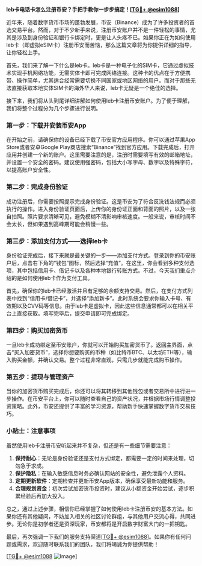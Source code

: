**leb卡电话卡怎么注册币安？手把手教你一步步搞定！[[TG💪+ @esim1088](https://t.me/s/esim1088)]**

近年来，随着数字货币市场的蓬勃发展，币安（Binance）成为了许多投资者的首选交易平台。然而，对于不少新手来说，注册币安账户并不是一件轻松的事情，尤其是涉及到身份验证和银行卡绑定时，更是让人头疼不已。如果你正在为如何使用leb卡（即虚拟eSIM卡）注册币安而苦恼，那么这篇文章将为你提供详细的指导，让你轻松上手。

首先，我们来了解一下什么是leb卡。leb卡是一种电子化的SIM卡，它通过虚拟技术实现手机网络功能，无需实体卡即可完成网络连接。这种卡的优点在于方便携带、操作简单，尤其适合经常需要切换不同国家或地区网络的用户。而对于那些无法直接获取本地实体SIM卡的海外华人来说，leb卡无疑是一个绝佳的选择。

接下来，我们将从头到尾详细讲解如何使用leb卡注册币安账户。为了便于理解，我们将整个过程分为几个步骤进行说明。

### **第一步：下载并安装币安App**
在开始之前，请确保你的设备已经下载了币安官方应用程序。你可以通过苹果App Store或者安卓Google Play商店搜索“Binance”找到官方应用。下载完成后，打开应用并创建一个新的账户。这里需要注意的是，注册时需要填写有效的邮箱地址，并设置一个安全的密码。建议使用强密码，包括大小写字母、数字以及特殊字符，以提高账户安全性。

### **第二步：完成身份验证**
成功注册后，你需要按照提示完成身份验证。这是币安为了符合反洗钱法规而必须执行的操作。进入身份验证页面后，上传你的身份证正面和背面的照片，以及一张自拍照。照片要求清晰可见，避免模糊不清影响审核速度。一般来说，审核时间不会太长，但如果遇到高峰期可能会稍慢一些。

### **第三步：添加支付方式——选择leb卡**
身份验证完成后，接下来就是最关键的一步——添加支付方式。登录到你的币安账户后，点击右下角的“钱包”图标，然后选择“充值”。在这里，你会看到多种支付选项，其中包括信用卡、借记卡以及各种本地银行转账方式。不过，今天我们重点介绍的是如何使用leb卡作为支付工具。

首先，确保你的leb卡已经激活并且有足够的余额支持交易。然后，在支付方式列表中找到“信用卡/借记卡”，并选择“添加新卡”。此时系统会要求你输入卡号、有效期以及CVV码等信息。由于leb卡是虚拟卡，因此这些信息通常都可以在相关平台上直接获取。填写完毕后，提交申请即可完成绑定。

### **第四步：购买加密货币**
一旦leb卡成功绑定至币安账户，你就可以开始购买加密货币了。返回主界面，点击“买入加密货币”，选择你想要购买的币种（如比特币BTC、以太坊ETH等），输入购买金额，并确认交易。整个过程非常直观，只需几步就能完成购币操作。

### **第五步：提现与管理资产**
当你的加密货币购买完成后，你还可以将其转移到其他钱包或者交易所中进行进一步操作。在币安平台上，你可以随时查看自己的资产状况，并根据市场行情调整投资策略。此外，币安还提供了丰富的学习资源，帮助新手快速掌握数字货币交易技巧。

### **小贴士：注意事项**
虽然使用leb卡注册币安听起来并不复杂，但还是有一些细节需要注意：

1. **保持耐心**：无论是身份验证还是支付方式绑定，都需要一定的时间来处理，切勿急于求成。
2. **保护隐私**：在输入敏感信息时务必确认网站的安全性，避免泄露个人资料。
3. **定期更新软件**：定期检查并更新币安App版本，确保享受最新功能和服务。
4. **合理规划资金**：初次尝试加密货币投资时，建议从小额资金开始尝试，逐步积累经验后再加大投入。

总之，通过上述步骤，相信你已经掌握了如何使用leb卡注册币安的基本方法。如果你还有其他疑问，不妨加入相关的社区讨论群组，与其他用户交流心得，共同进步。无论你是初学者还是资深玩家，币安都将是开启数字财富大门的一把钥匙。

最后，再次强调一下我们的服务支持渠道[[TG💪+ @esim1088](https://t.me/s/esim1088)]。如果你有任何问题或需求，欢迎随时联系我们的团队，我们将竭诚为你提供帮助！

[[TG💪+ @esim1088](https://t.me/s/esim1088) ![Image](https://i.postimg.cc/4NQfJmqS/Snipaste-2025-05-13-00-14-12.png)]